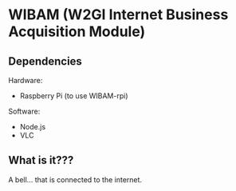 WIBAM (W2GI Internet Business Acquisition Module)
=================================================

Dependencies
------------

Hardware:

* Raspberry Pi (to use WIBAM-rpi)

Software:

* Node.js
* VLC

What is it???
-------------

A bell... that is connected to the internet.
